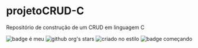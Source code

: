 # projetoCRUD-C
Repositório de construção de um CRUD em linguagem C

![badge é meu](https://img.shields.io/github/license/DryGut/projetoCRUD-C?style=plastic&logo=appveyor)
![github org's stars](https://img.shields.io/github/stars/DryGut/projetoCRUD-C?style=plastic&logo=appveyor)
![criado no estilo](https://img.shields.io/badge/Maracutaia-Estudando-red?style=plastic&logo=appveyor)
![badge começando](https://img.shields.io/badge/Status-Em%20Desenvolvimento-brightgreen?style=plastic&logo=appveyor)


